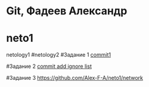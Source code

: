 # Git, Фадеев Александр
# neto1
netology1
#netology2
#Задание 1
[commit1](https://github.com/Alex-F-A/neto1/commit/0344cf668ae970a452fb57da8584f901ba23dcd1)

#Задание 2
[commit add ignore list](https://github.com/Alex-F-A/neto1/commit/ed8558f98e442ea5fc9168385fef9c38da388663)

#Задание 3
https://github.com/Alex-F-A/neto1/network